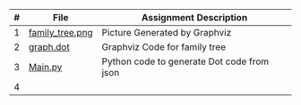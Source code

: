 

|   #   |  File | Assignment Description |
| :---: | ----------- | ---------------------- |
| 1 | [family_tree.png](https://github.com/huyngo878/4883-SoftwareTools-Ngo/blob/main/Assignment/A05/family_tree.png) | Picture Generated by Graphviz |
|   2    |       [graph.dot](https://github.com/huyngo878/4883-SoftwareTools-Ngo/blob/main/Assignment/A05/graph.dot)     |          Graphviz Code for family tree               |
| 3 | [Main.py](https://github.com/huyngo878/4883-SoftwareTools-Ngo/blob/main/Assignment/A05/main.py)|  Python code to generate Dot code from json|
| 4 | | |
